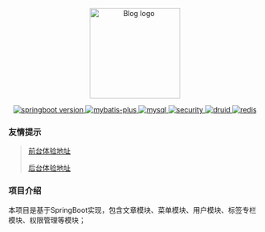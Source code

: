 <p align="center">
  <a href="http://120.26.94.200/" target="_blank" rel="noopener noreferrer">
    <img width="180" src="https://img.shields.io/badge/青的个人博客-v1.0.0-important" alt="Blog logo">
  </a>
</p>
<p align="center">
    <a href="https://spring.io/projects/spring-boot">
        <img src="https://img.shields.io/badge/SpringBoot-v2.7.17-blue" alt="springboot version">
    </a>
  <a href="https://baomidou.com/">
    <img src="https://img.shields.io/badge/MybatisPlus-v3.5.4.1-green" alt="mybatis-plus">
  </a>
  <a href="https://dev.mysql.com/downloads/mysql/">
    <img src="https://img.shields.io/badge/mysql-v8.0.26-pink" alt="mysql">
  </a>
  <a href="https://spring.io/projects/spring-security">
    <img src="https://img.shields.io/badge/SpringSecurity-v2.7.17-ff69b4" alt="security">
  </a>
    <a href="https://github.com/alibaba/druid">
    <img src="https://img.shields.io/badge/druid-v1.2.6-red" alt="druid">
  </a>
  <a href="https://redis.io/">
    <img src="https://img.shields.io/badge/redis-v2.7.17-blue" alt="redis">
  </a>
</p>

### 友情提示

> [前台体验地址](http://120.26.94.200/)
>
> [后台体验地址](http://120.26.94.200/admin)

### 项目介绍

​		本项目是基于SpringBoot实现，包含文章模块、菜单模块、用户模块、标签专栏模块、权限管理等模块；







